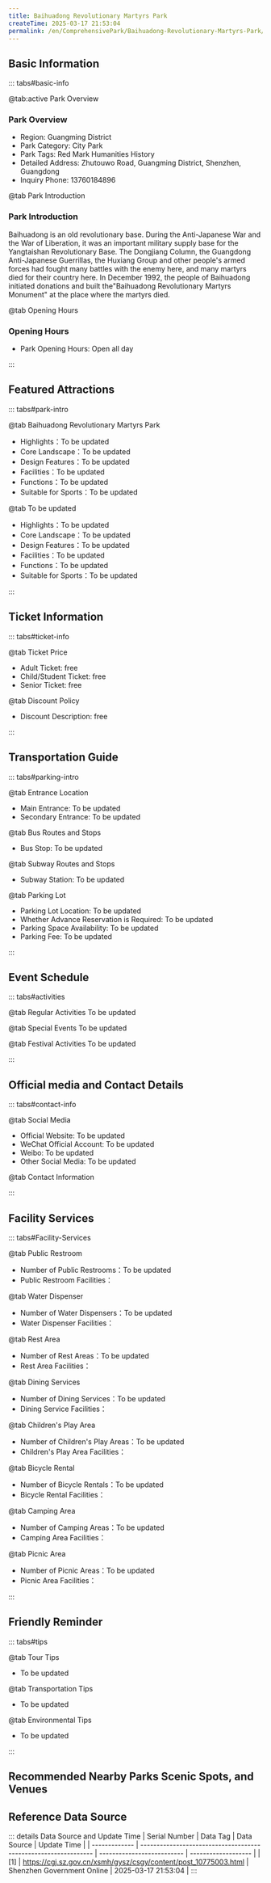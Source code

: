 ```yaml
---
title: Baihuadong Revolutionary Martyrs Park
createTime: 2025-03-17 21:53:04
permalink: /en/ComprehensivePark/Baihuadong-Revolutionary-Martyrs-Park/
---
```



<script setup>
import ImageSwiper from '/.vuepress/theme/components/ImageSwiper.vue'
// 轮播图数据
const swiperItems = [
    {
                link: 'https://cgj.sz.gov.cn/img/4/4005/4005853/10775003.jpg',
                title: 'Baihuadong Revolutionary Martyrs Park',
                description: '',
                author: 'Shenzhen Government Online',
                date: '2025/03/17'
                },
  {
                link: 'https://cgj.sz.gov.cn/img/4/4005/4005853/10775003.jpg',
                title: 'Baihuadong Revolutionary Martyrs Park',
                description: '',
                author: 'Shenzhen Government Online',
                date: '2025/03/17'
                }
]
// 配置项
const swiperConfig = {
  height: 500,
  showInfo: true
}
</script>
<!-- 轮播图组件 -->
<ImageSwiper :items="swiperItems" :config="swiperConfig" />



## Basic Information

::: tabs#basic-info

@tab:active Park Overview
### Park Overview
- Region: Guangming District
- Park Category: City Park
- Park Tags: Red Mark Humanities History
- Detailed Address: Zhutouwo Road, Guangming District, Shenzhen, Guangdong
- Inquiry Phone: 13760184896

@tab Park Introduction
### Park Introduction
 Baihuadong is an old revolutionary base. During the Anti-Japanese War and the War of Liberation, it was an important military supply base for the Yangtaishan Revolutionary Base. The Dongjiang Column, the Guangdong Anti-Japanese Guerrillas, the Huxiang Group and other people's armed forces had fought many battles with the enemy here, and many martyrs died for their country here. In December 1992, the people of Baihuadong initiated donations and built the"Baihuadong Revolutionary Martyrs Monument" at the place where the martyrs died.

@tab Opening Hours
### Opening Hours
- Park Opening Hours: Open all day

:::

## Featured Attractions

::: tabs#park-intro

@tab Baihuadong Revolutionary Martyrs Park
<ImageCard
image="https://cgj.sz.gov.cn/images/index20230710_1.png"
    title="Baihuadong Revolutionary Martyrs Park"
    description="Walking in the park, you will feel the weight of history. This 6-meter-high monument is like a sword piercing the sky, overlooking the land of Pengcheng, solemn and majestic. Looking around, the lush pine and cypress trees on both sides are vigorous and upright, complementing the blue sky and gray stone steps. The memorial square, memorial column and martyrs' relief wall have been renovated, and people can always feel the heroic songs written by the martyrs with their blood and lives."
    date=""
    author="Shenzhen Government Online"
/>


- Highlights：To be updated
- Core Landscape：To be updated
- Design Features：To be updated
- Facilities：To be updated
- Functions：To be updated
- Suitable for Sports：To be updated

@tab To be updated
<ImageCard
image="https://cgj.sz.gov.cn/images/index20230710_1.png"
    title="Baihuadong Revolutionary Martyrs Park"
    description="Walking in the park, you will feel the weight of history. This 6-meter-high monument is like a sword piercing the sky, overlooking the land of Pengcheng, solemn and majestic. Looking around, the lush pine and cypress trees on both sides are vigorous and upright, complementing the blue sky and gray stone steps. The memorial square, memorial column and martyrs' relief wall have been renovated, and people can always feel the heroic songs written by the martyrs with their blood and lives."
    date=""
    author="Shenzhen Government Online"
/>


- Highlights：To be updated
- Core Landscape：To be updated
- Design Features：To be updated
- Facilities：To be updated
- Functions：To be updated
- Suitable for Sports：To be updated

:::

## Ticket Information

::: tabs#ticket-info

@tab Ticket Price
- Adult Ticket: free
- Child/Student Ticket: free
- Senior Ticket: free

@tab Discount Policy
- Discount Description: free

:::

## Transportation Guide

::: tabs#parking-intro

@tab Entrance Location
- Main Entrance: To be updated
- Secondary Entrance: To be updated

@tab Bus Routes and Stops
- Bus Stop: To be updated

@tab Subway Routes and Stops
- Subway Station: To be updated

@tab Parking Lot
- Parking Lot Location: To be updated
- Whether Advance Reservation is Required: To be updated
- Parking Space Availability: To be updated
- Parking Fee: To be updated

:::

## Event Schedule

::: tabs#activities

@tab Regular Activities
To be updated

@tab Special Events
To be updated

@tab Festival Activities
To be updated

:::

## Official media and Contact Details

::: tabs#contact-info

@tab Social Media
- Official Website: To be updated
- WeChat Official Account: To be updated
- Weibo: To be updated
- Other Social Media: To be updated

@tab Contact Information

:::

## Facility Services

::: tabs#Facility-Services

@tab Public Restroom
- Number of Public Restrooms：To be updated
- Public Restroom Facilities：

@tab Water Dispenser
- Number of Water Dispensers：To be updated
- Water Dispenser Facilities：

@tab Rest Area
- Number of Rest Areas：To be updated
- Rest Area Facilities：

@tab Dining Services
- Number of Dining Services：To be updated
- Dining Service Facilities：

@tab Children's Play Area
- Number of Children's Play Areas：To be updated
- Children's Play Area Facilities：

@tab Bicycle Rental
- Number of Bicycle Rentals：To be updated
- Bicycle Rental Facilities：

@tab Camping Area
- Number of Camping Areas：To be updated
- Camping Area Facilities：

@tab Picnic Area
- Number of Picnic Areas：To be updated
- Picnic Area Facilities：

:::

## Friendly Reminder

::: tabs#tips

@tab Tour Tips
- To be updated

@tab Transportation Tips
- To be updated

@tab Environmental Tips
- To be updated

:::

## Recommended Nearby Parks Scenic Spots, and Venues

<CardGrid>
  <ImageCard
        image="https://cgj.sz.gov.cn/img/4/4005/4005858/10775004.jpg"
        title="Dongzhou Culture Park"
        description="Dongzhou Cultural Park is located on the east side of Huaxia Road and the west side of Dongzhou Community, covering an area of 83,000 square meters, serving Don"
        href="/en/ComprehensivePark/Eastern-Zhou-Cultural-Park/"
        author="Shenzhen Government Online"
        date="2025/01/02"
      />
      <ImageCard
        image="https://cgj.sz.gov.cn/img/4/4005/4005858/10775004.jpg"
        title="Dongzhou Culture Park"
        description="Dongzhou Cultural Park is located on the east side of Huaxia Road and the west side of Dongzhou Community, covering an area of 83,000 square meters, serving Don"
        href="/en/ComprehensivePark/Eastern-Zhou-Cultural-Park/"
        author="Shenzhen Government Online"
        date="2025/01/02"
      />
    </CardGrid>


## Reference Data Source

::: details Data Source and Update Time
| Serial Number | Data Tag                                                        | Data Source                | Update Time         |
| ------------- | --------------------------------------------------------------- | -------------------------- | ------------------- |
| [1]           | https://cgj.sz.gov.cn/xsmh/gysz/csgy/content/post_10775003.html | Shenzhen Government Online | 2025-03-17 21:53:04 |
:::

